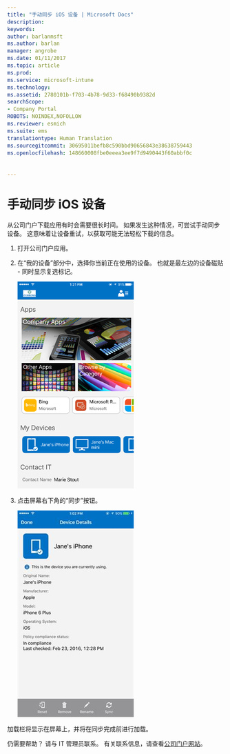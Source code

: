 ```yaml
---
title: "手动同步 iOS 设备 | Microsoft Docs"
description: 
keywords: 
author: barlanmsft
ms.author: barlan
manager: angrobe
ms.date: 01/11/2017
ms.topic: article
ms.prod: 
ms.service: microsoft-intune
ms.technology: 
ms.assetid: 2780101b-f703-4b78-9d33-f68490b9382d
searchScope:
- Company Portal
ROBOTS: NOINDEX,NOFOLLOW
ms.reviewer: esmich
ms.suite: ems
translationtype: Human Translation
ms.sourcegitcommit: 30695011befb8c590bbd90656843e38638759443
ms.openlocfilehash: 148660008fbe0eeea3ee9f7d9490443f60abbf0c


---
```



# <a name="sync-your-ios-device-manually"></a>手动同步 iOS 设备

从公司门户下载应用有时会需要很长时间。 如果发生这种情况，可尝试手动同步设备。 这意味着让设备重试，以获取可能无法轻松下载的信息。

1. 打开公司门户应用。

2. 在“我的设备”部分中，选择你当前正在使用的设备。 也就是最左边的设备磁贴 - 同时显示复选标记。

    ![具有“我的设备”部分的设备屏幕](./media/ios-sync-1-comp-portal-apps.png)

3. 点击屏幕右下角的“同步”按钮。

    ![具有“同步”按钮的设备详细信息](./media/ios-sync-2-sync-button.png)

加载栏将显示在屏幕上，并将在同步完成前进行加载。

仍需要帮助？ 请与 IT 管理员联系。 有关联系信息，请查看[公司门户网站](http://portal.manage.microsoft.com)。



<!--HONumber=Jan17_HO2-->


